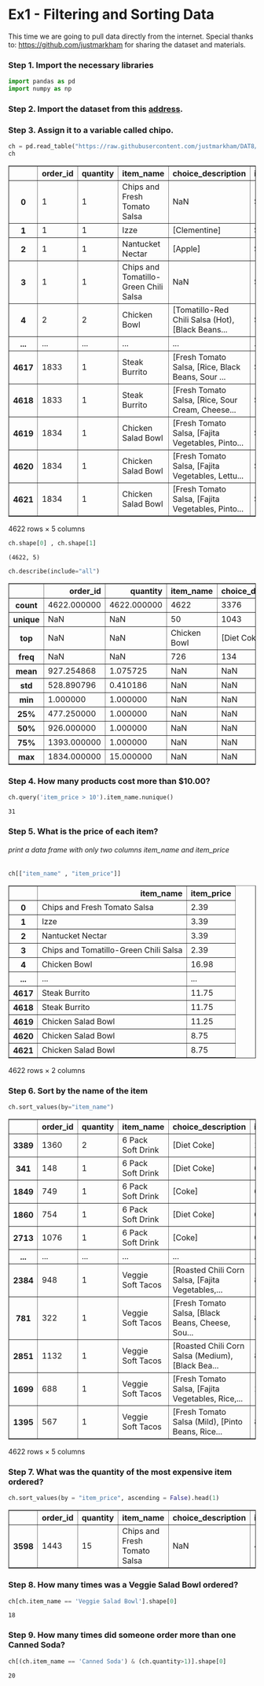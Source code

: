 # Ex1 - Filtering and Sorting Data

This time we are going to pull data directly from the internet.
Special thanks to: https://github.com/justmarkham for sharing the dataset and materials.

### Step 1. Import the necessary libraries


```python
import pandas as pd 
import numpy as np 
```

### Step 2. Import the dataset from this [address](https://raw.githubusercontent.com/justmarkham/DAT8/master/data/chipotle.tsv). 

### Step 3. Assign it to a variable called chipo.


```python
ch = pd.read_table("https://raw.githubusercontent.com/justmarkham/DAT8/master/data/chipotle.tsv")
ch
```




<div>
<style scoped>
    .dataframe tbody tr th:only-of-type {
        vertical-align: middle;
    }

    .dataframe tbody tr th {
        vertical-align: top;
    }

    .dataframe thead th {
        text-align: right;
    }
</style>
<table border="1" class="dataframe">
  <thead>
    <tr style="text-align: right;">
      <th></th>
      <th>order_id</th>
      <th>quantity</th>
      <th>item_name</th>
      <th>choice_description</th>
      <th>item_price</th>
    </tr>
  </thead>
  <tbody>
    <tr>
      <th>0</th>
      <td>1</td>
      <td>1</td>
      <td>Chips and Fresh Tomato Salsa</td>
      <td>NaN</td>
      <td>$2.39</td>
    </tr>
    <tr>
      <th>1</th>
      <td>1</td>
      <td>1</td>
      <td>Izze</td>
      <td>[Clementine]</td>
      <td>$3.39</td>
    </tr>
    <tr>
      <th>2</th>
      <td>1</td>
      <td>1</td>
      <td>Nantucket Nectar</td>
      <td>[Apple]</td>
      <td>$3.39</td>
    </tr>
    <tr>
      <th>3</th>
      <td>1</td>
      <td>1</td>
      <td>Chips and Tomatillo-Green Chili Salsa</td>
      <td>NaN</td>
      <td>$2.39</td>
    </tr>
    <tr>
      <th>4</th>
      <td>2</td>
      <td>2</td>
      <td>Chicken Bowl</td>
      <td>[Tomatillo-Red Chili Salsa (Hot), [Black Beans...</td>
      <td>$16.98</td>
    </tr>
    <tr>
      <th>...</th>
      <td>...</td>
      <td>...</td>
      <td>...</td>
      <td>...</td>
      <td>...</td>
    </tr>
    <tr>
      <th>4617</th>
      <td>1833</td>
      <td>1</td>
      <td>Steak Burrito</td>
      <td>[Fresh Tomato Salsa, [Rice, Black Beans, Sour ...</td>
      <td>$11.75</td>
    </tr>
    <tr>
      <th>4618</th>
      <td>1833</td>
      <td>1</td>
      <td>Steak Burrito</td>
      <td>[Fresh Tomato Salsa, [Rice, Sour Cream, Cheese...</td>
      <td>$11.75</td>
    </tr>
    <tr>
      <th>4619</th>
      <td>1834</td>
      <td>1</td>
      <td>Chicken Salad Bowl</td>
      <td>[Fresh Tomato Salsa, [Fajita Vegetables, Pinto...</td>
      <td>$11.25</td>
    </tr>
    <tr>
      <th>4620</th>
      <td>1834</td>
      <td>1</td>
      <td>Chicken Salad Bowl</td>
      <td>[Fresh Tomato Salsa, [Fajita Vegetables, Lettu...</td>
      <td>$8.75</td>
    </tr>
    <tr>
      <th>4621</th>
      <td>1834</td>
      <td>1</td>
      <td>Chicken Salad Bowl</td>
      <td>[Fresh Tomato Salsa, [Fajita Vegetables, Pinto...</td>
      <td>$8.75</td>
    </tr>
  </tbody>
</table>
<p>4622 rows × 5 columns</p>
</div>




```python
ch.shape[0] , ch.shape[1]
```




    (4622, 5)




```python
ch.describe(include="all")
```




<div>
<style scoped>
    .dataframe tbody tr th:only-of-type {
        vertical-align: middle;
    }

    .dataframe tbody tr th {
        vertical-align: top;
    }

    .dataframe thead th {
        text-align: right;
    }
</style>
<table border="1" class="dataframe">
  <thead>
    <tr style="text-align: right;">
      <th></th>
      <th>order_id</th>
      <th>quantity</th>
      <th>item_name</th>
      <th>choice_description</th>
      <th>item_price</th>
    </tr>
  </thead>
  <tbody>
    <tr>
      <th>count</th>
      <td>4622.000000</td>
      <td>4622.000000</td>
      <td>4622</td>
      <td>3376</td>
      <td>4622</td>
    </tr>
    <tr>
      <th>unique</th>
      <td>NaN</td>
      <td>NaN</td>
      <td>50</td>
      <td>1043</td>
      <td>78</td>
    </tr>
    <tr>
      <th>top</th>
      <td>NaN</td>
      <td>NaN</td>
      <td>Chicken Bowl</td>
      <td>[Diet Coke]</td>
      <td>$8.75</td>
    </tr>
    <tr>
      <th>freq</th>
      <td>NaN</td>
      <td>NaN</td>
      <td>726</td>
      <td>134</td>
      <td>730</td>
    </tr>
    <tr>
      <th>mean</th>
      <td>927.254868</td>
      <td>1.075725</td>
      <td>NaN</td>
      <td>NaN</td>
      <td>NaN</td>
    </tr>
    <tr>
      <th>std</th>
      <td>528.890796</td>
      <td>0.410186</td>
      <td>NaN</td>
      <td>NaN</td>
      <td>NaN</td>
    </tr>
    <tr>
      <th>min</th>
      <td>1.000000</td>
      <td>1.000000</td>
      <td>NaN</td>
      <td>NaN</td>
      <td>NaN</td>
    </tr>
    <tr>
      <th>25%</th>
      <td>477.250000</td>
      <td>1.000000</td>
      <td>NaN</td>
      <td>NaN</td>
      <td>NaN</td>
    </tr>
    <tr>
      <th>50%</th>
      <td>926.000000</td>
      <td>1.000000</td>
      <td>NaN</td>
      <td>NaN</td>
      <td>NaN</td>
    </tr>
    <tr>
      <th>75%</th>
      <td>1393.000000</td>
      <td>1.000000</td>
      <td>NaN</td>
      <td>NaN</td>
      <td>NaN</td>
    </tr>
    <tr>
      <th>max</th>
      <td>1834.000000</td>
      <td>15.000000</td>
      <td>NaN</td>
      <td>NaN</td>
      <td>NaN</td>
    </tr>
  </tbody>
</table>
</div>



### Step 4. How many products cost more than $10.00?


```python
ch.query('item_price > 10').item_name.nunique()
```




    31



### Step 5. What is the price of each item? 
###### print a data frame with only two columns item_name and item_price


```python
ch[["item_name" , "item_price"]]
```




<div>
<style scoped>
    .dataframe tbody tr th:only-of-type {
        vertical-align: middle;
    }

    .dataframe tbody tr th {
        vertical-align: top;
    }

    .dataframe thead th {
        text-align: right;
    }
</style>
<table border="1" class="dataframe">
  <thead>
    <tr style="text-align: right;">
      <th></th>
      <th>item_name</th>
      <th>item_price</th>
    </tr>
  </thead>
  <tbody>
    <tr>
      <th>0</th>
      <td>Chips and Fresh Tomato Salsa</td>
      <td>2.39</td>
    </tr>
    <tr>
      <th>1</th>
      <td>Izze</td>
      <td>3.39</td>
    </tr>
    <tr>
      <th>2</th>
      <td>Nantucket Nectar</td>
      <td>3.39</td>
    </tr>
    <tr>
      <th>3</th>
      <td>Chips and Tomatillo-Green Chili Salsa</td>
      <td>2.39</td>
    </tr>
    <tr>
      <th>4</th>
      <td>Chicken Bowl</td>
      <td>16.98</td>
    </tr>
    <tr>
      <th>...</th>
      <td>...</td>
      <td>...</td>
    </tr>
    <tr>
      <th>4617</th>
      <td>Steak Burrito</td>
      <td>11.75</td>
    </tr>
    <tr>
      <th>4618</th>
      <td>Steak Burrito</td>
      <td>11.75</td>
    </tr>
    <tr>
      <th>4619</th>
      <td>Chicken Salad Bowl</td>
      <td>11.25</td>
    </tr>
    <tr>
      <th>4620</th>
      <td>Chicken Salad Bowl</td>
      <td>8.75</td>
    </tr>
    <tr>
      <th>4621</th>
      <td>Chicken Salad Bowl</td>
      <td>8.75</td>
    </tr>
  </tbody>
</table>
<p>4622 rows × 2 columns</p>
</div>



### Step 6. Sort by the name of the item


```python
ch.sort_values(by="item_name")
```




<div>
<style scoped>
    .dataframe tbody tr th:only-of-type {
        vertical-align: middle;
    }

    .dataframe tbody tr th {
        vertical-align: top;
    }

    .dataframe thead th {
        text-align: right;
    }
</style>
<table border="1" class="dataframe">
  <thead>
    <tr style="text-align: right;">
      <th></th>
      <th>order_id</th>
      <th>quantity</th>
      <th>item_name</th>
      <th>choice_description</th>
      <th>item_price</th>
    </tr>
  </thead>
  <tbody>
    <tr>
      <th>3389</th>
      <td>1360</td>
      <td>2</td>
      <td>6 Pack Soft Drink</td>
      <td>[Diet Coke]</td>
      <td>12.98</td>
    </tr>
    <tr>
      <th>341</th>
      <td>148</td>
      <td>1</td>
      <td>6 Pack Soft Drink</td>
      <td>[Diet Coke]</td>
      <td>6.49</td>
    </tr>
    <tr>
      <th>1849</th>
      <td>749</td>
      <td>1</td>
      <td>6 Pack Soft Drink</td>
      <td>[Coke]</td>
      <td>6.49</td>
    </tr>
    <tr>
      <th>1860</th>
      <td>754</td>
      <td>1</td>
      <td>6 Pack Soft Drink</td>
      <td>[Diet Coke]</td>
      <td>6.49</td>
    </tr>
    <tr>
      <th>2713</th>
      <td>1076</td>
      <td>1</td>
      <td>6 Pack Soft Drink</td>
      <td>[Coke]</td>
      <td>6.49</td>
    </tr>
    <tr>
      <th>...</th>
      <td>...</td>
      <td>...</td>
      <td>...</td>
      <td>...</td>
      <td>...</td>
    </tr>
    <tr>
      <th>2384</th>
      <td>948</td>
      <td>1</td>
      <td>Veggie Soft Tacos</td>
      <td>[Roasted Chili Corn Salsa, [Fajita Vegetables,...</td>
      <td>8.75</td>
    </tr>
    <tr>
      <th>781</th>
      <td>322</td>
      <td>1</td>
      <td>Veggie Soft Tacos</td>
      <td>[Fresh Tomato Salsa, [Black Beans, Cheese, Sou...</td>
      <td>8.75</td>
    </tr>
    <tr>
      <th>2851</th>
      <td>1132</td>
      <td>1</td>
      <td>Veggie Soft Tacos</td>
      <td>[Roasted Chili Corn Salsa (Medium), [Black Bea...</td>
      <td>8.49</td>
    </tr>
    <tr>
      <th>1699</th>
      <td>688</td>
      <td>1</td>
      <td>Veggie Soft Tacos</td>
      <td>[Fresh Tomato Salsa, [Fajita Vegetables, Rice,...</td>
      <td>11.25</td>
    </tr>
    <tr>
      <th>1395</th>
      <td>567</td>
      <td>1</td>
      <td>Veggie Soft Tacos</td>
      <td>[Fresh Tomato Salsa (Mild), [Pinto Beans, Rice...</td>
      <td>8.49</td>
    </tr>
  </tbody>
</table>
<p>4622 rows × 5 columns</p>
</div>



### Step 7. What was the quantity of the most expensive item ordered?


```python
ch.sort_values(by = "item_price", ascending = False).head(1)
```




<div>
<style scoped>
    .dataframe tbody tr th:only-of-type {
        vertical-align: middle;
    }

    .dataframe tbody tr th {
        vertical-align: top;
    }

    .dataframe thead th {
        text-align: right;
    }
</style>
<table border="1" class="dataframe">
  <thead>
    <tr style="text-align: right;">
      <th></th>
      <th>order_id</th>
      <th>quantity</th>
      <th>item_name</th>
      <th>choice_description</th>
      <th>item_price</th>
    </tr>
  </thead>
  <tbody>
    <tr>
      <th>3598</th>
      <td>1443</td>
      <td>15</td>
      <td>Chips and Fresh Tomato Salsa</td>
      <td>NaN</td>
      <td>44.25</td>
    </tr>
  </tbody>
</table>
</div>



### Step 8. How many times was a Veggie Salad Bowl ordered?


```python
ch[ch.item_name == 'Veggie Salad Bowl'].shape[0]
```




    18



### Step 9. How many times did someone order more than one Canned Soda?


```python
ch[(ch.item_name == 'Canned Soda') & (ch.quantity>1)].shape[0]
```




    20


